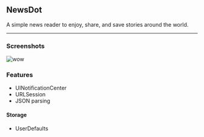 ## NewsDot

A simple news reader to enjoy, share, and save stories around the world.

---
### Screenshots
![wow](/newsDotScreenshots)
### Features

- UINotificationCenter
- URLSession
- JSON parsing

#### Storage
- UserDefaults



